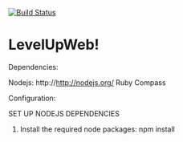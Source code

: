 [![Build Status](https://travis-ci.org/andrewlarkin/LevelUpWeb.png?branch=master)](http://travis-ci.org/andrewlarkin/LevelUpWeb)

LevelUpWeb!
===

Dependencies:

Nodejs: http://http://nodejs.org/
Ruby
Compass

Configuration:

SET UP NODEJS DEPENDENCIES
1) Install the required node packages:
    npm install

